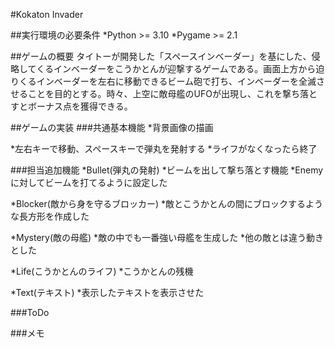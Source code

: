 #Kokaton Invader

##実行環境の必要条件
*Python >= 3.10
*Pygame >= 2.1

##ゲームの概要
タイトーが開発した「スペースインベーダー」を基にした、侵略してくるインベーダーをこうかとんが迎撃するゲームである。画面上方から迫りくるインベーダーを左右に移動できるビーム砲で打ち、インベーダーを全滅させることを目的とする。時々、上空に敵母艦のUFOが出現し、これを撃ち落とすとボーナス点を獲得できる。

##ゲームの実装
###共通基本機能
*背景画像の描画

*左右キーで移動、スペースキーで弾丸を発射する
*ライフがなくなったら終了

###担当追加機能
*Bullet(弾丸の発射)
*ビームを出して撃ち落とす機能
*Enemyに対してビームを打てるように設定した

*Blocker(敵から身を守るブロッカー)
*敵とこうかとんの間にブロックするような長方形を作成した

*Mystery(敵の母艦)
*敵の中でも一番強い母艦を生成した
*他の敵とは違う動きとした

*Life(こうかとんのライフ)
*こうかとんの残機

*Text(テキスト)
*表示したテキストを表示させた

###ToDo

###メモ

